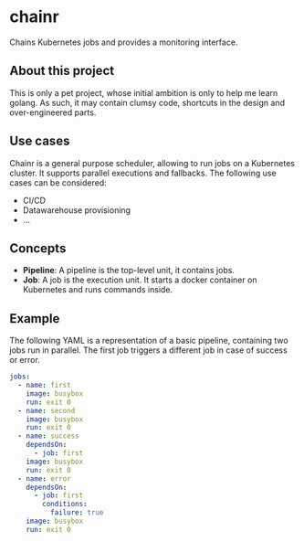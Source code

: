 # chainr
Chains Kubernetes jobs and provides a monitoring interface.

## About this project
This is only a pet project, whose initial ambition is only to help me learn golang. As such, it may contain clumsy code, shortcuts in the design and over-engineered parts.

## Use cases
Chainr is a general purpose scheduler, allowing to run jobs on a Kubernetes cluster. It supports parallel executions and fallbacks.
The following use cases can be considered:
- CI/CD
- Datawarehouse provisioning
- ...

## Concepts
- **Pipeline**: A pipeline is the top-level unit, it contains jobs.
- **Job**: A job is the execution unit. It starts a docker container on Kubernetes and runs commands inside.

## Example
The following YAML is a representation of a basic pipeline, containing two jobs run in parallel. The first job triggers a different job in case of success or error.

```yaml
jobs:
  - name: first
    image: busybox
    run: exit 0
  - name: second
    image: busybox
    run: exit 0
  - name: success
    dependsOn:
      - job: first
    image: busybox
    run: exit 0
  - name: error
    dependsOn:
      - job: first
        conditions:
          failure: true
    image: busybox
    run: exit 0
```
